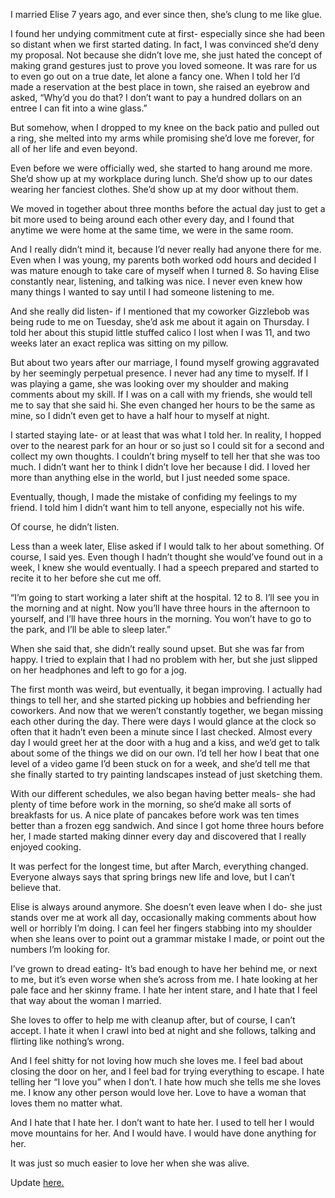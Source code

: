 I married Elise 7 years ago, and ever since then, she’s clung to me like glue. 

I found her undying commitment cute at first- especially since she had been so distant when we first started dating. In fact, I was convinced she’d deny my proposal. Not because she didn’t love me, she just hated the concept of making grand gestures just to prove you loved someone. It was rare for us to even go out on a true date, let alone a fancy one. When I told her I’d made a reservation at the best place in town, she raised an eyebrow and asked, “Why’d you do that? I don’t want to pay a hundred dollars on an entree I can fit into a wine glass.”

But somehow, when I dropped to my knee on the back patio and pulled out a ring, she melted into my arms while promising she’d love me forever, for all of her life and even beyond. 

Even before we were officially wed, she started to hang around me more. She’d show up at my workplace during lunch. She’d show up to our dates wearing her fanciest clothes. She’d show up at my door without them. 

We moved in together about three months before the actual day just to get a bit more used to being around each other every day, and I found that anytime we were home at the same time, we were in the same room. 

And I really didn’t mind it, because I’d never really had anyone there for me. Even when I was young, my parents both worked odd hours and decided I was mature enough to take care of myself when I turned 8. So having Elise constantly near, listening, and talking was nice. I never even knew how many things I wanted to say until I had someone listening to me. 

And she really did listen- if I mentioned that my coworker Gizzlebob was being rude to me on Tuesday, she’d ask me about it again on Thursday. I told her about this stupid little stuffed calico I lost when I was 11, and two weeks later an exact replica was sitting on my pillow. 

But about two years after our marriage, I found myself growing aggravated by her seemingly perpetual presence. I never had any time to myself. If I was playing a game, she was looking over my shoulder and making comments about my skill. If I was on a call with my friends, she would tell me to say that she said hi. She even changed her hours to be the same as mine, so I didn’t even get to have a half hour to myself at night. 

I started staying late- or at least that was what I told her. In reality, I hopped over to the nearest park for an hour or so just so I could sit for a second and collect my own thoughts. I couldn’t bring myself to tell her that she was too much. I didn’t want her to think I didn’t love her because I did. I loved her more than anything else in the world, but I just needed some space. 

Eventually, though, I made the mistake of confiding my feelings to my friend. I told him I didn’t want him to tell anyone, especially not his wife.

Of course, he didn’t listen.

 Less than a week later, Elise asked if I would talk to her about something. Of course, I said yes. Even though I hadn’t thought she would’ve found out in a week, I knew she would eventually. I had a speech prepared and started to recite it to her before she cut me off. 

“I’m going to start working a later shift at the hospital. 12 to 8. I’ll see you in the morning and at night. Now you’ll have three hours in the afternoon to yourself, and I’ll have three hours in the morning. You won’t have to go to the park, and I’ll be able to sleep later.”

When she said that, she didn’t really sound upset. But she was far from happy. I tried to explain that I had no problem with her, but she just slipped on her headphones and left to go for a jog.

The first month was weird, but eventually, it began improving. I actually had things to tell her, and she started picking up hobbies and befriending her coworkers. And now that we weren’t constantly together, we began missing each other during the day. There were days I would glance at the clock so often that it hadn’t even been a minute since I last checked. Almost every day I would greet her at the door with a hug and a kiss, and we’d get to talk about some of the things we did on our own. I’d tell her how I beat that one level of a video game I’d been stuck on for a week, and she’d tell me that she finally started to try painting landscapes instead of just sketching them. 

With our different schedules, we also began having better meals- she had plenty of time before work in the morning, so she’d make all sorts of breakfasts for us. A nice plate of pancakes before work was ten times better than a frozen egg sandwich. And since I got home three hours before her, I made started making dinner every day and discovered that I really enjoyed cooking. 

It was perfect for the longest time, but after March, everything changed. Everyone always says that spring brings new life and love, but I can’t believe that. 

Elise is always around anymore. She doesn’t even leave when I do- she just stands over me at work all day, occasionally making comments about how well or horribly I’m doing. I can feel her fingers stabbing into my shoulder when she leans over to point out a grammar mistake I made, or point out the numbers I’m looking for. 

I’ve grown to dread eating- It’s bad enough to have her behind me, or next to me, but it’s even worse when she’s across from me. I hate looking at her pale face and her skinny frame. I hate her intent stare, and I hate that I feel that way about the woman I married. 

She loves to offer to help me with cleanup after, but of course, I can’t accept. I hate it when I crawl into bed at night and she follows, talking and flirting like nothing’s wrong. 

And I feel shitty for not loving how much she loves me. I feel bad about closing the door on her, and I feel bad for trying everything to escape. I hate telling her “I love you” when I don’t. I hate how much she tells me she loves me. I know any other person would love her. Love to have a woman that loves them no matter what. 

And I hate that I hate her. I don’t want to hate her. I used to tell her I would move mountains for her. And I would have. I would have done anything for her. 

It was just so much easier to love her when she was alive.





Update [here.](https://www.reddit.com/r/nosleep/comments/xdnmc3/update_how_do_i_get_my_wife_to_leave_me_alone/?utm_source=share&utm_medium=ios_app&utm_name=iossmf)